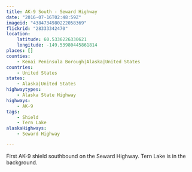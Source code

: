 ```yaml
---
title: AK-9 South - Seward Highway
date: "2016-07-16T02:48:59Z"
imageid: "4384734980222058369"
flickrid: "28333342470"
location:
    latitude: 60.5336226330621
    longitude: -149.53980445861814
places: []
counties:
    - Kenai Peninsula Borough|Alaska|United States
countries:
    - United States
states:
    - Alaska|United States
highwaytypes:
    - Alaska State Highway
highways:
    - AK-9
tags:
    - Shield
    - Tern Lake
alaskaHighways:
    - Seward Highway

---
```

First AK-9 shield southbound on the Seward Highway.  Tern Lake is in the background.